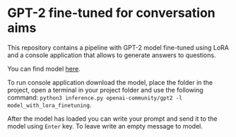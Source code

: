 # GPT-2 fine-tuned for conversation aims

This repository contains a pipeline with GPT-2 model fine-tuned using LoRA and a console application 
that allows to generate answers to questions. 

You can find model [here](https://drive.google.com/drive/folders/1XU3zndn_9hLCr0JyqLJl3ruTmVfC6uPf?usp=sharing).

To run console application download the model, place the folder in the project, 
open a terminal in your project folder and use the following command: 
`python3 inference.py openai-community/gpt2 -l model_with_lora_finetuning`. 

After the model has loaded you can write your prompt and send it to the model using `Enter` key. 
To leave write an empty message to model. 